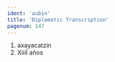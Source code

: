 ```yaml
---
ident: 'aubin'
title: 'Diplomatic Transcription'
pagenum: 147
---
```

1.    axayacatzin
2.    Xiiiİ años
